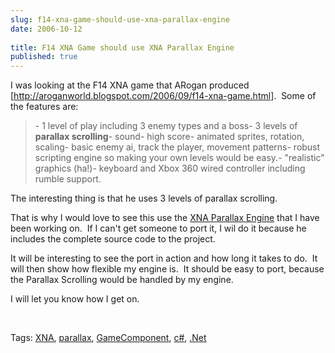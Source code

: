 ```yaml
---
slug: f14-xna-game-should-use-xna-parallax-engine
date: 2006-10-12
 
title: F14 XNA Game should use XNA Parallax Engine
published: true
---
```

<p>I was looking at the F14 XNA game that ARogan produced [<a href="http://aroganworld.blogspot.com/2006/09/f14-xna-game.html" title="http://aroganworld.blogspot.com/2006/09/f14-xna-game.html">http://aroganworld.blogspot.com/2006/09/f14-xna-game.html</a>].  Some of the features are:</p> <blockquote class="posterous_medium_quote"> <p>- 1 level of play including 3 enemy types and a boss- 3 levels of <strong>parallax scrolling</strong>- sound- high score- animated sprites, rotation, scaling- basic enemy ai, track the player, movement patterns- robust scripting engine so making your own levels would be easy.- "realistic" graphics (ha!)- keyboard and Xbox 360 wired controller including rumble support.</p>
</blockquote> <p>The interesting thing is that he uses 3 levels of parallax scrolling. </p> <p>That is why I would love to see this use the <a href="http://www.codeplex.com/Wiki/View.aspx?ProjectName=xnaparalax" title="XNA Parallax Engine Project" target="_blank">XNA Parallax Engine</a> that I have been working on.  If I can't get someone to port it, I wil do it because he includes the complete source code to the project.   </p> <p>It will be interesting to see the port in action and how long it takes to do.  It will then show how flexible my engine is.  It should be easy to port, because the Parallax Scrolling would be handled by my engine. </p> <p>I will let you know how I get on.</p> <p> </p> <div class="wlWriterSmartContent" style="padding-right: 0px; display: inline; padding-left: 0px; float: none; padding-bottom: 0px; margin: 0px; padding-top: 0px;">Tags: <a href="http://www.kinlan.co.uk/tag/XNA" rel="tag">XNA</a>, <a href="http://www.kinlan.co.uk/tag/parallax" rel="tag">parallax</a>, <a href="http://www.kinlan.co.uk/tag/GameComponent" rel="tag">GameComponent</a>, <a href="http://www.kinlan.co.uk/tag/c#" rel="tag">c#</a>, <a href="http://www.kinlan.co.uk/tag/.Net" rel="tag">.Net</a>
</div>


